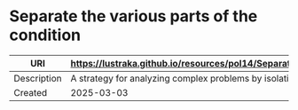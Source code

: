 # Separate the various parts of the condition

URI|https://lustraka.github.io/resources/pol14/SeparateTheVariousPartsOfTheCondition
-|-
Description|A strategy for analyzing complex problems by isolating conditions.
Created|2025-03-03


